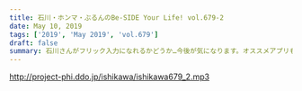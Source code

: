 ```yaml
---
title: 石川・ホンマ・ぶるんのBe-SIDE Your Life! vol.679-2
date: May 10, 2019
tags: ['2019', 'May 2019', 'vol.679']
draft: false
summary: 石川さんがフリック入力になれるかどうか…今後が気になります。オススメアプリも教えてあげて下さい！MIURA
---
```


http://project-phi.ddo.jp/ishikawa/ishikawa679_2.mp3